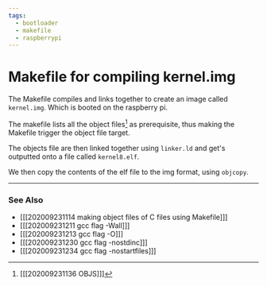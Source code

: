 ```yaml
---
tags: 
  - bootloader
  - makefile
  - raspberrypi 
---
```

# Makefile for compiling kernel.img
The Makefile compiles and links together to create an image called `kernel.img`. Which is booted on the raspberry pi.

The makefile lists all the object files[^1] as prerequisite, thus making the Makefile trigger the object file target.

The objects file are then linked together using `linker.ld` and get's outputted onto a file called `kernel8.elf`.

We then copy the contents of the elf file to the img format, using `objcopy`.

[^1]: [[[202009231136 OBJS]]]

---
### See Also
- [[[202009231114 making object files of C files using Makefile]]]
- [[[202009231211 gcc flag -Wall]]]
- [[[202009231213 gcc flag -O]]]
- [[[202009231230 gcc flag -nostdinc]]]
- [[[202009231234 gcc flag -nostartfiles]]]
